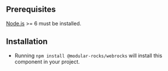## Prerequisites

[Node.js](http://nodejs.org/) >= 6 must be installed.

## Installation

- Running `npm install @modular-rocks/webrocks` will install this component in your project.
